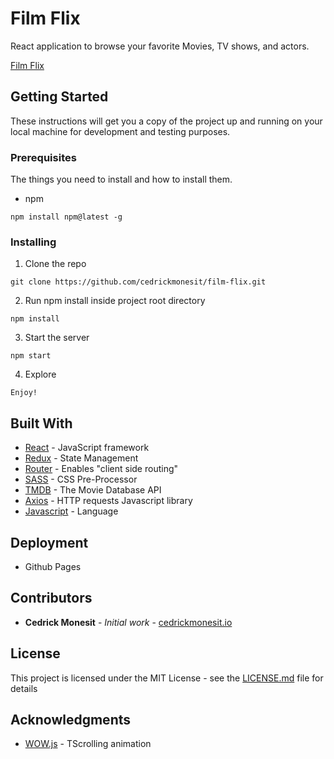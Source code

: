 # Film Flix

React application to browse your favorite Movies, TV shows, and actors.

[Film Flix](https://cedrickmonesit.github.io/film-flix)

## Getting Started

These instructions will get you a copy of the project up and running on your local machine for development and testing purposes.

### Prerequisites

The things you need to install and how to install them.

- npm

```
npm install npm@latest -g
```

### Installing

1. Clone the repo

```
git clone https://github.com/cedrickmonesit/film-flix.git
```

2. Run npm install inside project root directory

```
npm install
```

3. Start the server

```
npm start
```

4. Explore

```
Enjoy!
```

## Built With

- [React](https://reactjs.org/) - JavaScript framework
- [Redux](https://redux.js.org/) - State Management
- [Router](https://reactrouter.com/en/main) - Enables "client side routing"
- [SASS](https://sass-lang.com/) - CSS Pre-Processor
- [TMDB](https://www.themoviedb.org/) - The Movie Database API
- [Axios](https://github.com/axios/axios) - HTTP requests Javascript library
- [Javascript](https://developer.mozilla.org/en-US/docs/Web/JavaScript) - Language

## Deployment
- Github Pages

## Contributors

- **Cedrick Monesit** - _Initial work_ - [cedrickmonesit.io](https://cedrickmonesit.github.io/Portfolio.github.io/)

## License

This project is licensed under the MIT License - see the [LICENSE.md](https://github.com/cedrickmonesit/film-flix/blob/master/LICENSE) file for details

## Acknowledgments

- [WOW.js](https://mynameismatthieu.com/WOW/) - TScrolling animation
